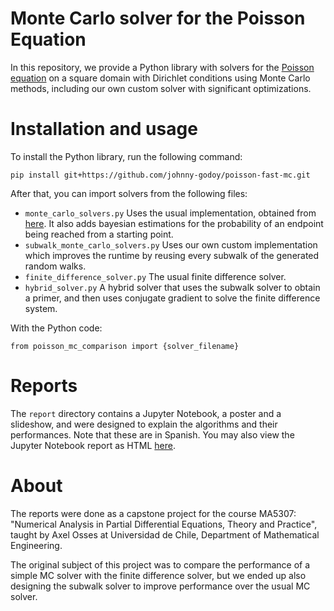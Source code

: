 # Monte Carlo solver for the Poisson Equation

In this repository, we provide a Python library with solvers for the [Poisson equation](https://en.wikipedia.org/wiki/Poisson_equation) on a square domain with Dirichlet conditions using Monte Carlo methods, including our own custom solver with significant optimizations.

# Installation and usage
To install the Python library, run the following command:

```
pip install git+https://github.com/johnny-godoy/poisson-fast-mc.git
```
After that, you can import solvers from the following files:

* ```monte_carlo_solvers.py``` Uses the usual implementation, obtained from [here](https://github.com/s-ankur/montecarlo-pde). It also adds bayesian estimations for the probability of an endpoint being reached from a starting point.
* ```subwalk_monte_carlo_solvers.py``` Uses our own custom implementation which improves the runtime by reusing every subwalk of the generated random walks.
* ```finite_difference_solver.py``` The usual finite difference solver.
* ```hybrid_solver.py``` A hybrid solver that uses the subwalk solver to obtain a primer, and then uses conjugate gradient to solve the finite difference system.

With the Python code:

```
from poisson_mc_comparison import {solver_filename}
```

# Reports
The ``report`` directory contains a Jupyter Notebook, a poster and a slideshow,
and were designed to explain the algorithms and their performances. Note that these are in Spanish. You may also view the Jupyter Notebook report as HTML [here](https://johnny-godoy.github.io/poisson-fast-mc/).

# About

The reports were done as a capstone project for the course MA5307: "Numerical Analysis in Partial Differential Equations, Theory and Practice",
taught by Axel Osses at Universidad de Chile, Department of Mathematical Engineering.

The original subject of this project was to compare the performance of a simple MC solver with the finite difference solver,
but we ended up also designing the subwalk solver to improve performance over the usual MC solver.
